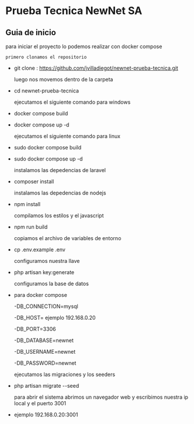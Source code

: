 # Prueba Tecnica NewNet SA

## Guia de inicio

para iniciar el proyecto lo podemos realizar con docker compose 

    primero clonamos el repositorio
* git clone : https://github.com/jvilladiegot/newnet-prueba-tecnica.git


    luego nos movemos dentro de la carpeta  
* cd newnet-prueba-tecnica


    ejecutamos el siguiente comando para windows
* docker compose build
* docker compose up -d


    ejecutamos el siguiente comando para linux
* sudo docker compose build
* sudo docker compose up -d


    instalamos las depedencias de laravel
* composer install


    instalamos las depedencias de nodejs
* npm install


    compilamos los estilos y el javascript
* npm run build


    copiamos el archivo de variables de entorno
* cp .env.example .env


    configuramos nuestra llave 
* php artisan key:generate


    configuramos la base de datos 
* para docker compose

  -DB_CONNECTION=mysql

  -DB_HOST= ejemplo 192.168.0.20

  -DB_PORT=3306

  -DB_DATABASE=newnet

  -DB_USERNAME=newnet

  -DB_PASSWORD=newnet


    ejecutamos las migraciones y los seeders
* php artisan migrate --seed


    para abrir el sistema abrimos un navegador web y escribimos nuestra ip local y el puerto 3001
* ejemplo   192.168.0.20:3001
